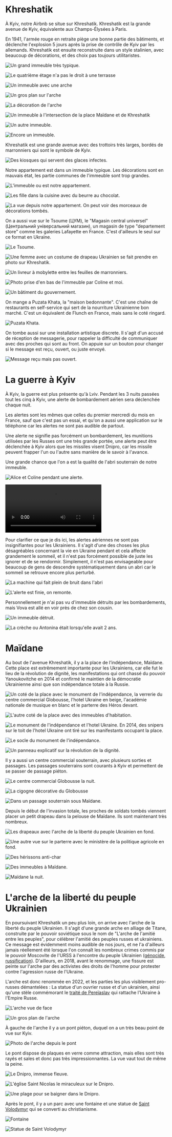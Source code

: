 # Khreshatik

À Kyiv, notre Airbnb se situe sur Khreshatik. Khreshatik est la grande avenue de
Kyiv, équivalente aux Champs-Élysées à Paris.

En 1941, l'armée rouge en retraite piège une bonne partie des bâtiments, et
déclenche l'explosion 5 jours après la prise de contrôle de Kyiv par les
allemands. Khreshatik est ensuite reconstruite dans un style stalinien, avec
beaucoup de décorations, et des choix pas toujours utilitaristes.

![Un grand immeuble très typique.](images/kyiv/p1/khreshatik/immeuble_3.jpg)

![Le quatrième étage n'a pas le droit à une terrasse](images/kyiv/p1/khreshatik/arcades.jpg)

![Un immeuble avec une arche](images/kyiv/p1/khreshatik/arche_plan_large.jpg)

![Un gros plan sur l'arche](images/kyiv/p1/khreshatik/arche.jpg)

![La décoration de l'arche](images/kyiv/p1/khreshatik/decoration.jpg)

![Un immeuble à l'intersection de la place Maïdane et de Khreshatik](images/kyiv/p1/khreshatik/immeuble_folkmart.jpg)

![Un autre immeuble.](images/kyiv/p1/khreshatik/immeuble.jpg)

![Encore un immeuble.](images/kyiv/p1/khreshatik/immeuble2.jpg)

Khreshatik est une grande avenue avec des trottoirs très larges, bordés de
marronniers qui sont le symbole de Kyiv.

![Des kiosques qui servent des glaces infectes.](images/kyiv/p1/khreshatik/kiosques.jpg)

Notre appartement est dans un immeuble typique. Les décorations sont en mauvais
état, les partie communes de l'immeuble sont trop grandes.

![L'immeuble ou est notre appartement.](images/kyiv/p1/khreshatik/notre_immeuble.jpg)

![Les fille dans la cuisine avec du beurre au chocolat.](images/kyiv/p1/khreshatik/beurre.jpg)

![La vue depuis notre appartement. On peut voir des morceaux de décorations tombés.](images/kyiv/p1/khreshatik/vue_appartement_khreshatik.jpg)

On a aussi vue sur le Tsoume (ЦУМ), le "Magasin central universel" (Центральний
універсальний магазин), un magasin de type "departement store" comme les
galeries Lafayette en France. C'est d'ailleurs le seul sur ce format en Ukraine.

![Le Tsoume.](images/kyiv/p1/khreshatik/tsoum.jpg)

![Une femme avec un costume de drapeau Ukrainien se fait prendre en photo sur Khreshatik.](images/kyiv/p1/khreshatik/miss_ukraine.jpg)

![Un livreur à mobylette entre les feuilles de marronniers.](images/kyiv/p1/khreshatik/kashtane_mobilette.jpg)

![Photo prise d'en bas de l'immeuble par Coline et moi.](images/kyiv/p1/khreshatik/khreshatik_appartement_fenetre.jpg)

![Un bâtiment du gouvernement.](images/kyiv/p1/khreshatik/ministere.jpg)

On mange a Puzata Khata, la "maison bedonnante". C'est une chaîne de restaurants
en self-service qui sert de la nourriture Ukrainienne bon marché. C'est un
équivalent de Flunch en France, mais sans le coté ringard.

![Puzata Khata.](images/kyiv/p1/khreshatik/pekha.jpg)

On tombe aussi sur une installation artistique discrete. Il s'agit d'un accusé
de réception de messagerie, pour rappeler la difficulté de communiquer avec des
proches qui sont au front. On appuie sur un bouton pour changer si le message
est reçu, ouvert, ou juste envoyé.

![Message reçu mais pas ouvert.](images/kyiv/p1/khreshatik/accuse_reception.jpg)

# La guerre à Kyiv

À Kyiv, la guerre est plus présente qu'à Lviv. Pendant les 3 nuits passées tout
les cinq à Kyiv, une alerte de bombardement aérien sera déclenchée chaque nuit.

Les alertes sont les mêmes que celles du premier mercredi du mois en France,
sauf que c'est pas un essai, et qu'on a aussi une application sur le téléphone
car les alertes ne sont pas audible de partout.

Une alerte ne signifie pas forcément un bombardement, les munitions utilisées
par les Russes ont une très grande portée, une alerte peut être déclenchée à
Kyiv alors que les missiles visent Dnipro, car les missile peuvent frapper l'un
ou l'autre sans manière de le savoir à l'avance.

Une grande chance que l'on a est la qualité de l'abri souterrain de notre
immeuble.

![Alice et Coline pendant une alerte.](images/kyiv/p1/khreshatik/abri/bancs.jpg)

![Présentation de l'abri](images/kyiv/p1/khreshatik/abri/abri_vlog.webm)

Pour clarifier ce que je dis ici, les alertes aériennes ne sont pas
insignifiantes pour les Ukrainiens. Il s'agit d'une des choses les plus
désagréables concernant la vie en Ukraine pendant et cela affecte grandement le
sommeil, et il n'est pas forcément possible de juste les ignorer et de se
rendormir. Simplement, il n'est pas envisageable pour beaucoup de gens de
descendre systématiquement dans un abri car le sommeil se retrouve encore plus
perturbé.

![La machine qui fait plein de bruit dans l'abri](images/kyiv/p1/khreshatik/abri/machine.jpg)

![L'alerte est finie, on remonte.](images/kyiv/p1/khreshatik/abri/remonte.jpg)

Personnellement je n'ai pas vu d'immeuble détruits par les bombardements, mais
Vova est allé en voir près de chez son cousin.

![Un immeuble détruit.](images/kyiv/p1/vova_immeuble_detruit.jpg)

![La crèche ou Antonina était lorsqu'elle avait 2 ans.](images/kyiv/p1/creche.jpg)

# Maïdane

Au bout de l'avenue Khreshatik, il y a la place de l’indépendance, Maïdane.
Cette place est extrêmement importante pour les Ukrainiens, car elle fut le lieu
de la révolution de dignité, les manifestations qui ont chassé du pouvoir
Yanoukovitche en 2014 et confirmé le maintien de la démocratie Ukrainienne
ainsi que son indépendance totale à la Russie.

![Un coté de la place avec le monument de l'indépendance, la verrerie du centre commercial Globousse, l'hotel Ukraine en beige, l'académie nationale de musique en blanc et le parterre des Héros devant.](images/kyiv/p1/maidane/plan_large_2.jpg)

![L'autre coté de la place avec des immeubles d'habitation.](images/kyiv/p1/maidane/plan_large.jpg)

![Le monument de l'indépendance et l'hotel Ukraine. En 2014, des snipers sur le toit de l'hotel Ukraine ont tiré sur les manifestants occupant la place.](images/kyiv/p1/maidane/hotel_ukraine_monument_independance.jpg)

![Le socle du monument de l'indépendance.](images/kyiv/p1/maidane/detail_monument.jpg)

![Un panneau explicatif sur la révolution de la dignité.](images/kyiv/p1/maidane/panneau_revolution_maidane.jpg)

Il y a aussi un centre commercial souterrain, avec plusieurs sorties et
passages. Les passages souterrains sont courants à Kyiv et permettent de se
passer de passage piéton.

![Le centre commercial Globousse la nuit.](images/kyiv/p1/maidane/globus.jpg)

![La cigogne décorative du Globousse](images/kyiv/p1/maidane/cigogne_globus.jpg)

![Dans un passage souterrain sous Maïdane.](images/kyiv/p1/maidane/passage_souterrain.jpg)

Depuis le début de l'invasion totale, les proches de soldats tombés viennent
placer un petit drapeau dans la pelouse de Maïdane. Ils sont maintenant très nombreux.

![Les drapeaux avec l'arche de la liberté du peuple Ukrainien en fond.](images/kyiv/p1/maidane/parterre_des_heros.jpg)

![Une autre vue sur le parterre avec le ministère de la politique agricole en fond.](images/kyiv/p1/maidane/parterre_des_heros_2.jpg)

![Des hérissons anti-char](images/kyiv/p1/maidane/herissons_peinture.jpg)

![Des immeubles à Maïdane.](images/kyiv/p1/maidane/colone_globus.jpg)

![Maïdane la nuit.](images/kyiv/p1/maidane/nuit.jpg)

# L'arche de la liberté du peuple Ukrainien

En poursuivant Khreshatik un peu plus loin, on arrive avec l'arche de la liberté
du peuple Ukrainien. Il s'agit d'une grande arche en alliage de Titane,
construite par le pouvoir soviétique sous le nom de "L'arche de l'amitié entre
les peuples", pour célébrer l'amitié des peuples russes et ukrainiens. Ce
message est évidemment moins audible de nos jours, et ne l'a d'ailleurs jamais
réellement été lorsque l'on connaît les nombreux crimes commis par le pouvoir
Moscovite de l'URSS à l'encontre du peuple Ukrainien
([génocide](https://fr.wikipedia.org/wiki/Holodomor),
[russification](https://fr.wikipedia.org/wiki/Russification_de_l%27Ukraine)).
D'ailleurs, en 2018, avant le renommage, une fissure est peinte sur l'arche par
des activistes des droits de l'homme pour protester contre l'agression russe de
l'Ukraine.

L'arche est donc renommée en 2022, et les parties les plus visiblement pro-russes
démantelées : La statue d'un ouvrier russe et d'un ukrainien, ainsi qu'une stèle
commémorant le [traité de Pereïaslav](https://fr.wikipedia.org/wiki/Trait%C3%A9_de_Pere%C3%AFaslav_(1654))
qui rattache l'Ukraine à l'Empire Russe.

![L'arche vue de face](images/kyiv/p1/arche/arche.jpg)

![Un gros plan de l'arche](images/kyiv/p1/arche/arche_gros_plan.jpg)

À gauche de l'arche il y a un pont piéton, duquel on a un très beau point de vue
sur Kyiv.

![Photo de l'arche depuis le pont](images/kyiv/p1/arche/arche_pont_de_verre.jpg)

Le pont dispose de plaques en verre comme attraction, mais elles sont très rayés
et sales et donc pas très impressionnantes. La vue vaut tout de même la peine.

![Le Dnipro, immense fleuve.](images/kyiv/p1/arche/dnipro.jpg)

![L'église Saint Nicolas le miraculeux sur le Dnipro.](images/kyiv/p1/arche/dnipro_chapelle.jpg)

![Une plage pour se baigner dans le Dnipro.](images/kyiv/p1/arche/dnipro_plage.jpg)

Après le pont, il y a un parc avec une fontaine et une statue de
[Saint Volodymyr](https://fr.wikipedia.org/wiki/Vladimir_Ier) qui se converti
au christianisme.

![Fontaine](images/kyiv/p1/arche/fontaine.jpg)

![Statue de Saint Volodymyr](images/kyiv/p1/arche/statue_volodymir_le_grand.jpg)